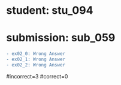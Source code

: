 # student: stu_094
# submission: sub_059

```diff
- ex02_0: Wrong Answer
- ex02_1: Wrong Answer
- ex02_2: Wrong Answer
```
#incorrect=3
#correct=0
